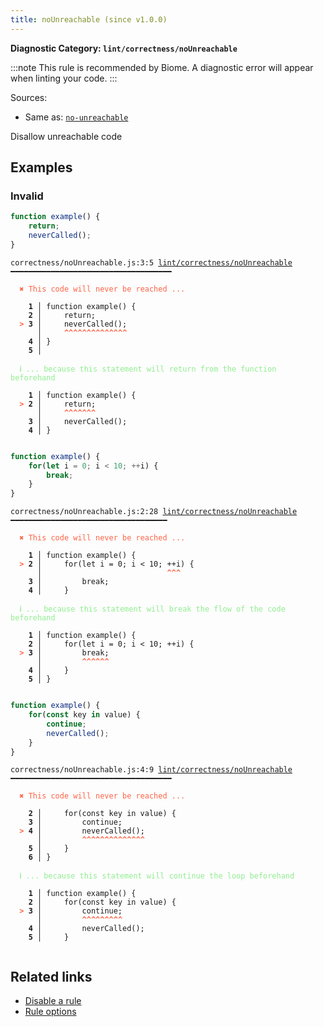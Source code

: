 ```yaml
---
title: noUnreachable (since v1.0.0)
---
```


**Diagnostic Category: `lint/correctness/noUnreachable`**

:::note
This rule is recommended by Biome. A diagnostic error will appear when linting your code.
:::

Sources: 
- Same as: <a href="https://eslint.org/docs/latest/rules/no-unreachable" target="_blank"><code>no-unreachable</code></a>

Disallow unreachable code

## Examples

### Invalid

```jsx
function example() {
    return;
    neverCalled();
}
```

<pre class="language-text"><code class="language-text">correctness/noUnreachable.js:3:5 <a href="https://biomejs.dev/linter/rules/no-unreachable">lint/correctness/noUnreachable</a> ━━━━━━━━━━━━━━━━━━━━━━━━━━━━━━━━━━━━

<strong><span style="color: Tomato;">  </span></strong><strong><span style="color: Tomato;">✖</span></strong> <span style="color: Tomato;">This code will never be reached ...</span>
  
    <strong>1 │ </strong>function example() {
    <strong>2 │ </strong>    return;
<strong><span style="color: Tomato;">  </span></strong><strong><span style="color: Tomato;">&gt;</span></strong> <strong>3 │ </strong>    neverCalled();
   <strong>   │ </strong>    <strong><span style="color: Tomato;">^</span></strong><strong><span style="color: Tomato;">^</span></strong><strong><span style="color: Tomato;">^</span></strong><strong><span style="color: Tomato;">^</span></strong><strong><span style="color: Tomato;">^</span></strong><strong><span style="color: Tomato;">^</span></strong><strong><span style="color: Tomato;">^</span></strong><strong><span style="color: Tomato;">^</span></strong><strong><span style="color: Tomato;">^</span></strong><strong><span style="color: Tomato;">^</span></strong><strong><span style="color: Tomato;">^</span></strong><strong><span style="color: Tomato;">^</span></strong><strong><span style="color: Tomato;">^</span></strong><strong><span style="color: Tomato;">^</span></strong>
    <strong>4 │ </strong>}
    <strong>5 │ </strong>
  
<strong><span style="color: lightgreen;">  </span></strong><strong><span style="color: lightgreen;">ℹ</span></strong> <span style="color: lightgreen;">... because this statement will return from the function beforehand</span>
  
    <strong>1 │ </strong>function example() {
<strong><span style="color: Tomato;">  </span></strong><strong><span style="color: Tomato;">&gt;</span></strong> <strong>2 │ </strong>    return;
   <strong>   │ </strong>    <strong><span style="color: Tomato;">^</span></strong><strong><span style="color: Tomato;">^</span></strong><strong><span style="color: Tomato;">^</span></strong><strong><span style="color: Tomato;">^</span></strong><strong><span style="color: Tomato;">^</span></strong><strong><span style="color: Tomato;">^</span></strong><strong><span style="color: Tomato;">^</span></strong>
    <strong>3 │ </strong>    neverCalled();
    <strong>4 │ </strong>}
  
</code></pre>

```jsx
function example() {
    for(let i = 0; i < 10; ++i) {
        break;
    }
}
```

<pre class="language-text"><code class="language-text">correctness/noUnreachable.js:2:28 <a href="https://biomejs.dev/linter/rules/no-unreachable">lint/correctness/noUnreachable</a> ━━━━━━━━━━━━━━━━━━━━━━━━━━━━━━━━━━━

<strong><span style="color: Tomato;">  </span></strong><strong><span style="color: Tomato;">✖</span></strong> <span style="color: Tomato;">This code will never be reached ...</span>
  
    <strong>1 │ </strong>function example() {
<strong><span style="color: Tomato;">  </span></strong><strong><span style="color: Tomato;">&gt;</span></strong> <strong>2 │ </strong>    for(let i = 0; i &lt; 10; ++i) {
   <strong>   │ </strong>                           <strong><span style="color: Tomato;">^</span></strong><strong><span style="color: Tomato;">^</span></strong><strong><span style="color: Tomato;">^</span></strong>
    <strong>3 │ </strong>        break;
    <strong>4 │ </strong>    }
  
<strong><span style="color: lightgreen;">  </span></strong><strong><span style="color: lightgreen;">ℹ</span></strong> <span style="color: lightgreen;">... because this statement will break the flow of the code beforehand</span>
  
    <strong>1 │ </strong>function example() {
    <strong>2 │ </strong>    for(let i = 0; i &lt; 10; ++i) {
<strong><span style="color: Tomato;">  </span></strong><strong><span style="color: Tomato;">&gt;</span></strong> <strong>3 │ </strong>        break;
   <strong>   │ </strong>        <strong><span style="color: Tomato;">^</span></strong><strong><span style="color: Tomato;">^</span></strong><strong><span style="color: Tomato;">^</span></strong><strong><span style="color: Tomato;">^</span></strong><strong><span style="color: Tomato;">^</span></strong><strong><span style="color: Tomato;">^</span></strong>
    <strong>4 │ </strong>    }
    <strong>5 │ </strong>}
  
</code></pre>

```jsx
function example() {
    for(const key in value) {
        continue;
        neverCalled();
    }
}
```

<pre class="language-text"><code class="language-text">correctness/noUnreachable.js:4:9 <a href="https://biomejs.dev/linter/rules/no-unreachable">lint/correctness/noUnreachable</a> ━━━━━━━━━━━━━━━━━━━━━━━━━━━━━━━━━━━━

<strong><span style="color: Tomato;">  </span></strong><strong><span style="color: Tomato;">✖</span></strong> <span style="color: Tomato;">This code will never be reached ...</span>
  
    <strong>2 │ </strong>    for(const key in value) {
    <strong>3 │ </strong>        continue;
<strong><span style="color: Tomato;">  </span></strong><strong><span style="color: Tomato;">&gt;</span></strong> <strong>4 │ </strong>        neverCalled();
   <strong>   │ </strong>        <strong><span style="color: Tomato;">^</span></strong><strong><span style="color: Tomato;">^</span></strong><strong><span style="color: Tomato;">^</span></strong><strong><span style="color: Tomato;">^</span></strong><strong><span style="color: Tomato;">^</span></strong><strong><span style="color: Tomato;">^</span></strong><strong><span style="color: Tomato;">^</span></strong><strong><span style="color: Tomato;">^</span></strong><strong><span style="color: Tomato;">^</span></strong><strong><span style="color: Tomato;">^</span></strong><strong><span style="color: Tomato;">^</span></strong><strong><span style="color: Tomato;">^</span></strong><strong><span style="color: Tomato;">^</span></strong><strong><span style="color: Tomato;">^</span></strong>
    <strong>5 │ </strong>    }
    <strong>6 │ </strong>}
  
<strong><span style="color: lightgreen;">  </span></strong><strong><span style="color: lightgreen;">ℹ</span></strong> <span style="color: lightgreen;">... because this statement will continue the loop beforehand</span>
  
    <strong>1 │ </strong>function example() {
    <strong>2 │ </strong>    for(const key in value) {
<strong><span style="color: Tomato;">  </span></strong><strong><span style="color: Tomato;">&gt;</span></strong> <strong>3 │ </strong>        continue;
   <strong>   │ </strong>        <strong><span style="color: Tomato;">^</span></strong><strong><span style="color: Tomato;">^</span></strong><strong><span style="color: Tomato;">^</span></strong><strong><span style="color: Tomato;">^</span></strong><strong><span style="color: Tomato;">^</span></strong><strong><span style="color: Tomato;">^</span></strong><strong><span style="color: Tomato;">^</span></strong><strong><span style="color: Tomato;">^</span></strong><strong><span style="color: Tomato;">^</span></strong>
    <strong>4 │ </strong>        neverCalled();
    <strong>5 │ </strong>    }
  
</code></pre>

## Related links

- [Disable a rule](/linter/#disable-a-lint-rule)
- [Rule options](/linter/#rule-options)
